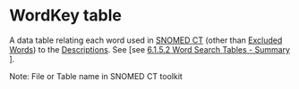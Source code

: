 # WordKey table

A data table relating each word used in [SNOMED CT](https://confluence.ihtsdotools.org/display/DOCGLOSS/SNOMED+CT "Glossary link: SNOMED CT") (other than [Excluded Words](https://confluence.ihtsdotools.org/display/DOCGLOSS/Excluded+Word "Glossary link: Excluded Words")) to the [Descriptions](https://confluence.ihtsdotools.org/display/DOCGLOSS/Description "Glossary link: Descriptions"). See [see [6.1.5.2 Word Search Tables - Summary](/pages/createpage.action?spaceKey=DOCTSG&title=6.1.5.2+Word+Search+Tables+-+Summary) ]. 

Note: File or Table name in SNOMED CT toolkit
